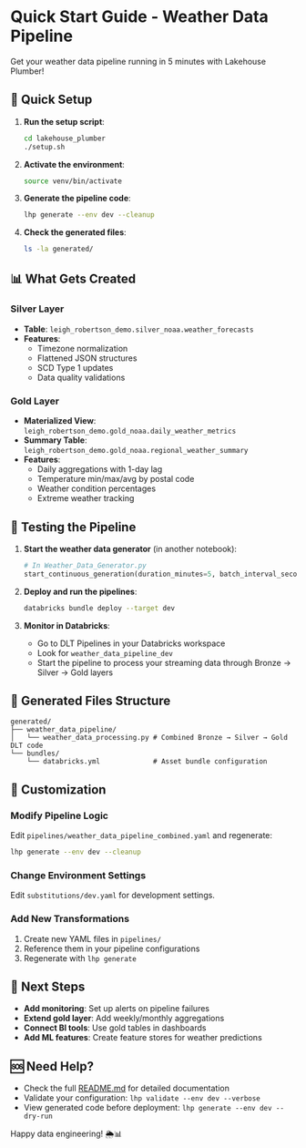 # Quick Start Guide - Weather Data Pipeline

Get your weather data pipeline running in 5 minutes with Lakehouse Plumber!

## 🚀 Quick Setup

1. **Run the setup script**:
   ```bash
   cd lakehouse_plumber
   ./setup.sh
   ```

2. **Activate the environment**:
   ```bash
   source venv/bin/activate
   ```

3. **Generate the pipeline code**:
   ```bash
   lhp generate --env dev --cleanup
   ```

4. **Check the generated files**:
   ```bash
   ls -la generated/
   ```

## 📊 What Gets Created

### Silver Layer
- **Table**: `leigh_robertson_demo.silver_noaa.weather_forecasts`
- **Features**: 
  - Timezone normalization
  - Flattened JSON structures
  - SCD Type 1 updates
  - Data quality validations

### Gold Layer
- **Materialized View**: `leigh_robertson_demo.gold_noaa.daily_weather_metrics`
- **Summary Table**: `leigh_robertson_demo.gold_noaa.regional_weather_summary`
- **Features**:
  - Daily aggregations with 1-day lag
  - Temperature min/max/avg by postal code
  - Weather condition percentages
  - Extreme weather tracking

## 🔄 Testing the Pipeline

1. **Start the weather data generator** (in another notebook):
   ```python
   # In Weather_Data_Generator.py
   start_continuous_generation(duration_minutes=5, batch_interval_seconds=10)
   ```

2. **Deploy and run the pipelines**:
   ```bash
   databricks bundle deploy --target dev
   ```

3. **Monitor in Databricks**:
   - Go to DLT Pipelines in your Databricks workspace
   - Look for `weather_data_pipeline_dev`
   - Start the pipeline to process your streaming data through Bronze → Silver → Gold layers

## 📁 Generated Files Structure

```
generated/
├── weather_data_pipeline/
│   └── weather_data_processing.py # Combined Bronze → Silver → Gold DLT code
└── bundles/
    └── databricks.yml             # Asset bundle configuration
```

## 🔧 Customization

### Modify Pipeline Logic
Edit `pipelines/weather_data_pipeline_combined.yaml` and regenerate:

```bash
lhp generate --env dev --cleanup
```

### Change Environment Settings
Edit `substitutions/dev.yaml` for development settings.

### Add New Transformations
1. Create new YAML files in `pipelines/`
2. Reference them in your pipeline configurations
3. Regenerate with `lhp generate`

## 🎯 Next Steps

- **Add monitoring**: Set up alerts on pipeline failures
- **Extend gold layer**: Add weekly/monthly aggregations
- **Connect BI tools**: Use gold tables in dashboards
- **Add ML features**: Create feature stores for weather predictions

## 🆘 Need Help?

- Check the full [README.md](README.md) for detailed documentation
- Validate your configuration: `lhp validate --env dev --verbose`
- View generated code before deployment: `lhp generate --env dev --dry-run`

Happy data engineering! 🌦️📊 